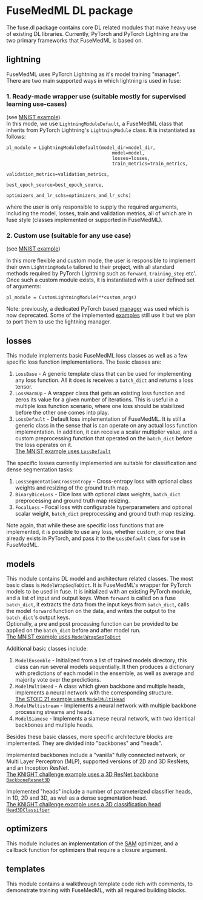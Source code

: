 # FuseMedML DL package

The fuse.dl package contains core DL related modules that make heavy use of existing DL libraries. Currently, PyTorch and PyTorch Lightning are the two primary frameworks that FuseMedML is based on.

## lightning
FuseMedML uses PyTorch Lightning as it's model training "manager".  
There are two main supported ways in which lightning is used in fuse:
### 1. Ready-made wrapper use (suitable mostly for supervised learning use-cases)
(see [MNIST example](../../examples/fuse_examples/imaging/classification/mnist/run_mnist.py)).  
In this mode, we use `LightningModuleDefault`, a FuseMedML class that inherits from PyTorch Lightning's `LightningModule` class. It is instantiated as follows:

```
pl_module = LightningModuleDefault(model_dir=model_dir, 
                                       model=model,
                                       losses=losses,
                                       train_metrics=train_metrics,
                                       validation_metrics=validation_metrics,
                                       best_epoch_source=best_epoch_source,
                                       optimizers_and_lr_schs=optimizers_and_lr_schs)
```
where the user is only responsible to supply the required arguments, including the model, losses, train and validation metrics, all of which are in fuse style (classes implemented or supported in FuseMedML).

    
### 2. Custom use (suitable for any use case)
(see [MNIST example](../../examples/fuse_examples/imaging/classification/mnist/run_mnist_custom_pl_imp.py))  

In this more flexible and custom mode, the user is responsible to implement their own `LightningModule` tailored to their project, with all standard methods required by PyTorch Lightning such as `forward`, `training_step` etc'.  
Once such a custom module exists, it is instantiated with a user defined set of arguments:
```
pl_module = CustomLightningModule(**custom_args)
```  

Note: previously, a dedicated PyTorch based [manager](managers) was used which is now deprecated. Some of the implemented [examples](../../examples) still use it but we plan to port them to use the lightning manager.

## losses
This module implements basic FuseMedML loss classes as well as a few specific loss function implementations.
The basic classes are:  
1. `LossBase` - A generic template class that can be used for implementing any loss function. All it does is receives a `batch_dict` and returns a loss tensor.
2. `LossWarmUp` - A wrapper class that gets an existing loss function and zeros its value for a given number of iterations. This is useful in a multiple loss function scenario, where one loss should be stabilized before the other one comes into play.
3. `LossDefault` - Default loss implementation of FuseMedML. It is still a generic class in the sense that is can operate on any actual loss function implementation. In addition, it can receive a scalar multiplier value, and a custom preprocessing function that operated on the `batch_dict` before the loss operates on it.  
[The MNIST example uses `LossDefault`](../../examples/fuse_examples/imaging/classification/mnist/run_mnist.py)

The specific losses currently implemented are suitable for classification and dense segmentation tasks:  
1. `LossSegmentationCrossEntropy` - Cross-entropy loss with optional class weights and resizing of the ground truth map.
2. `BinaryDiceLoss` - Dice loss with optional class weights, `batch_dict` preprocessing and ground truth map resizing. 
3. `FocalLoss` - Focal loss with configurable hyperparameters and optional scalar weight, `batch_dict` preprocessing and ground truth map resizing.  

Note again, that while these are specific loss functions that are implemented, it is possible to use any loss, whether custom, or one that already exists in PyTorch, and pass it to the `LossDefault` class for use in FuseMedML.

## models
This module contains DL model and architecture related classes. 
The most basic class is `ModelWrapSeqToDict`. It is FuseMedML's wrapper for PyTorch models to be used in fuse. It is initialized with an existing PyTorch module, and a list of input and output keys. When `forward` is called on a fuse `batch_dict`, it extracts the data from the input keys from `batch_dict`, calls the model `forward` function on the data, and writes the output to the `batch_dict`'s output keys.  
Optionally, a pre and post processing function can be provided to be applied on the `batch_dict` before and after model run.  
[The MNIST example uses `ModelWrapSeqToDict`](../../examples/fuse_examples/imaging/classification/mnist/run_mnist.py)

 Additional basic classes include:
 1. `ModelEnsemble` - Initialized from a list of trained models directory, this class can run several models sequentially. It then produces a dictionary with predictions of each model in the ensemble, as well as average and majority vote over the predictions.
 2. `ModelMultiHead` - A class which given backbone and multiple heads, implements a neural network with the corresponding structure.  
 [The STOIC 21 example uses `ModelMultiHead`](../../examples/fuse_examples/imaging/classification/stoic21/runner_stoic21.py)  
 3. `ModelMultistream` - Implements a neural network with multiple backbone processing streams and heads.
 4. `ModelSiamese` - Implements a siamese neural network, with two identical backbones and multiple heads.

Besides these basic classes, more specific architecture blocks are implemented. They are divided into "backbones" and "heads".

Implemented backbones include a "vanilla" fully connected network, or Multi Layer Perceptron (MLP), supported versions of 2D and 3D ResNets, and an Inception ResNet.  
[The KNIGHT challenge example uses a 3D ResNet backbone `BackboneResnet3D`](../../examples/fuse_examples/imaging/classification/knight/baseline/fuse_baseline.py)  

Implemented "heads" include a number of parameterized classifier heads, in 1D, 2D and 3D, as well as a dense segmentation head.  
[The KNIGHT challenge example uses a 3D classification head `Head3DClassifier`](../../examples/fuse_examples/imaging/classification/knight/baseline/fuse_baseline.py)

## optimizers
This module includes an implementation of the [SAM](https://github.com/davda54/sam) optimizer, and a callback function for optimizers that require a closure argument.

## templates
This module contains a walkthrough template code rich with comments, to demonstrate training with FuseMedML, with all required building blocks.
